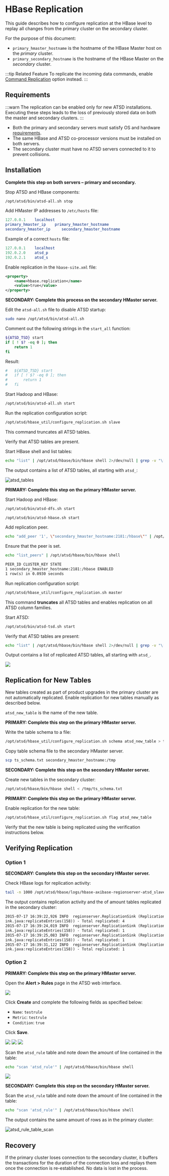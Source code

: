 # HBase Replication

This guide describes how to configure replication at the HBase level to replay all changes from the primary cluster on the secondary cluster.

For the purpose of this document:

* `primary_hmaster_hostname` is the hostname of the HBase Master host on the _primary_ cluster.
* `primary_secondary_hostname` is the hostname of the HBase Master on the _secondary_ cluster.

:::tip Related Feature
To replicate the incoming data commands, enable [Command Replication](command-replication.md) option instead.
:::

## Requirements

:::warn
The replication can be enabled only for new ATSD installations.
Executing these steps leads to the loss of previously stored data on both the master and secondary clusters.
:::

* Both the primary and secondary servers must satisfy OS and hardware [requirements](../installation/requirements.md).
* The same HBase and ATSD co-processor versions must be installed on both servers.
* The secondary cluster must have no ATSD servers connected to it to prevent collisions.

## Installation

**Complete this step on both servers – primary and secondary.**

Stop ATSD and HBase components:

```sh
/opt/atsd/bin/atsd-all.sh stop
```

Add HMaster IP addresses to `/etc/hosts` file:

```elm
127.0.0.1    localhost
primary_hmaster_ip    primary_hmaster_hostname
secondary_hmaster_ip     secondary_hmaster_hostname
```

Example of a correct `hosts` file:

```elm
127.0.0.1    localhost
192.0.2.0    atsd_p
192.0.2.1    atsd_s
```

Enable replication in the `hbase-site.xml` file:

```xml
<property>
    <name>hbase.replication</name>
    <value>true</value>
</property>
```

**SECONDARY: Complete this process on the secondary HMaster server.**

Edit the `atsd-all.sh` file to disable ATSD startup:

```sh
sudo nano /opt/atsd/bin/atsd-all.sh
```

Comment out the following strings in the `start_all` function:

```bash
${ATSD_TSD} start
if [ ! $? -eq 0 ]; then
    return 1
fi
```

Result:

```bash
#   ${ATSD_TSD} start
#   if [ ! $? -eq 0 ]; then
#       return 1
#   fi
```

Start Hadoop and HBase:

```sh
/opt/atsd/bin/atsd-all.sh start
```

Run the replication configuration script:

```sh
/opt/atsd/hbase_util/configure_replication.sh slave
```

This command truncates all ATSD tables.

Verify that ATSD tables are present.

Start HBase shell and list tables:

```sh
echo "list" | /opt/atsd/hbase/bin/hbase shell 2>/dev/null | grep -v "\["
```

The output contains a list of ATSD tables, all starting with `atsd_`:

![](./images/atsd_tables.png "atsd_tables")

**PRIMARY: Complete this step on the primary HMaster server.**

Start Hadoop and HBase:

```sh
/opt/atsd/bin/atsd-dfs.sh start
```

```sh
/opt/atsd/bin/atsd-hbase.sh start
```

Add replication peer.

```sh
echo "add_peer '1', \"secondary_hmaster_hostname:2181:/hbase\"" | /opt/atsd/hbase/bin/hbase shell
```

Ensure that the peer is set.

```sh
echo "list_peers" | /opt/atsd/hbase/bin/hbase shell
```

```txt
PEER_ID CLUSTER_KEY STATE
1 secondary_hmaster_hostname:2181:/hbase ENABLED
1 row(s) in 0.0930 seconds
```

Run replication configuration script:

```sh
/opt/atsd/hbase_util/configure_replication.sh master
```

This command **truncates** all ATSD tables and enables replication on all ATSD column families.

Start ATSD:

```sh
/opt/atsd/bin/atsd-tsd.sh start
```

Verify that ATSD tables are present:

```sh
echo "list" | /opt/atsd/hbase/bin/hbase shell 2>/dev/null | grep -v "\["
```

Output contains a list of replicated ATSD tables, all starting with `atsd_`.

![](./images/atsd_tables.png)

## Replication for New Tables

New tables created as part of product upgrades in the primary cluster are not automatically replicated. Enable replication for new tables manually as described below.

`atsd_new_table` is the name of the new table.

**PRIMARY: Complete this step on the primary HMaster server.**

Write the table schema to a file:

```sh
/opt/atsd/hbase_util/configure_replication.sh schema atsd_new_table > ts_schema.txt
```

Copy table schema file to the secondary HMaster server.

```sh
scp ts_schema.txt secondary_hmaster_hostname:/tmp
```

**SECONDARY: Complete this step on the secondary HMaster server.**

Create new tables in the secondary cluster:

```sh
/opt/atsd/hbase/bin/hbase shell < /tmp/ts_schema.txt
```

**PRIMARY: Complete this step on the primary HMaster server.**

Enable replication for the new table:

```sh
/opt/atsd/hbase_util/configure_replication.sh flag atsd_new_table
```

Verify that the new table is being replicated using the verification instructions below.

## Verifying Replication

### Option 1

**SECONDARY: Complete this step on the secondary HMaster server.**

Check HBase logs for replication activity:

```sh
tail -n 1000 /opt/atsd/hbase/logs/hbase-axibase-regionserver-atsd_slave.log | grep replicated
```

The output contains replication activity and the of amount tables replicated in the secondary cluster:

```txt
2015-07-17 16:39:22,926 INFO  regionserver.ReplicationSink (ReplicationS
ink.java:replicateEntries(158)) - Total replicated: 4
2015-07-17 16:39:24,019 INFO  regionserver.ReplicationSink (ReplicationS
ink.java:replicateEntries(158)) - Total replicated: 1
2015-07-17 16:39:25,083 INFO  regionserver.ReplicationSink (ReplicationS
ink.java:replicateEntries(158)) - Total replicated: 1
2015-07-17 16:39:31,122 INFO  regionserver.ReplicationSink (ReplicationS
ink.java:replicateEntries(158)) - Total replicated: 1
```

### Option 2

**PRIMARY: Complete this step on the primary HMaster server.**

Open the **Alert > Rules** page in the ATSD web interface.

![](./images/replication_1.png)

Click **Create** and complete the following fields as specified below:

* `Name`: `testrule`
* `Metric`: `testrule`
* `Condition`: `true`

Click **Save**.

![](./images/replication_2.png)
![](./images/replication_3.png)
![](./images/replication_4.png)

Scan the `atsd_rule` table and note down the amount of line contained in the
table:

```sh
echo "scan 'atsd_rule'" | /opt/atsd/hbase/bin/hbase shell
```

![](./images/atsd_rule_table_scan1.png)

**SECONDARY: Complete this step on the secondary HMaster server.**

Scan the `atsd_rule` table and note down the amount of line contained in the
table:

```sh
echo "scan 'atsd_rule'" | /opt/atsd/hbase/bin/hbase shell
```

The output contains the same amount of rows as in the primary cluster:

![](./images/atsd_rule_table_scan1.png "atsd_rule_table_scan")

## Recovery

If the primary cluster loses connection to the secondary cluster, it buffers the transactions for the duration of the connection loss and replays them once the connection is re-established. No data is lost in the process.